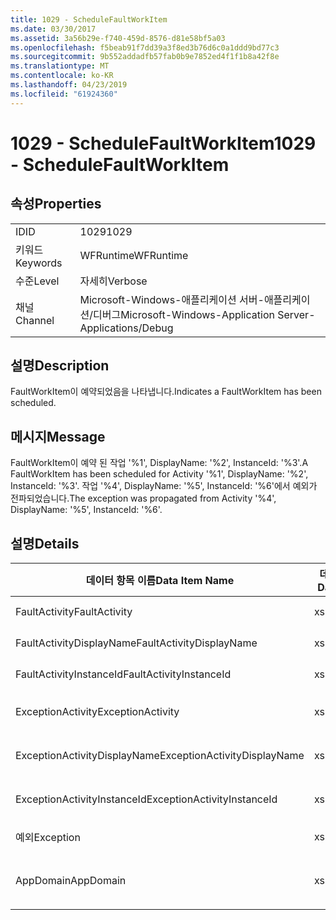 ```yaml
---
title: 1029 - ScheduleFaultWorkItem
ms.date: 03/30/2017
ms.assetid: 3a56b29e-f740-459d-8576-d81e58bf5a03
ms.openlocfilehash: f5beab91f7dd39a3f8ed3b76d6c0a1ddd9bd77c3
ms.sourcegitcommit: 9b552addadfb57fab0b9e7852ed4f1f1b8a42f8e
ms.translationtype: MT
ms.contentlocale: ko-KR
ms.lasthandoff: 04/23/2019
ms.locfileid: "61924360"
---
```

# <a name="1029---schedulefaultworkitem"></a><span data-ttu-id="f0f9b-102">1029 - ScheduleFaultWorkItem</span><span class="sxs-lookup"><span data-stu-id="f0f9b-102">1029 - ScheduleFaultWorkItem</span></span>
## <a name="properties"></a><span data-ttu-id="f0f9b-103">속성</span><span class="sxs-lookup"><span data-stu-id="f0f9b-103">Properties</span></span>  
  
|||  
|-|-|  
|<span data-ttu-id="f0f9b-104">ID</span><span class="sxs-lookup"><span data-stu-id="f0f9b-104">ID</span></span>|<span data-ttu-id="f0f9b-105">1029</span><span class="sxs-lookup"><span data-stu-id="f0f9b-105">1029</span></span>|  
|<span data-ttu-id="f0f9b-106">키워드</span><span class="sxs-lookup"><span data-stu-id="f0f9b-106">Keywords</span></span>|<span data-ttu-id="f0f9b-107">WFRuntime</span><span class="sxs-lookup"><span data-stu-id="f0f9b-107">WFRuntime</span></span>|  
|<span data-ttu-id="f0f9b-108">수준</span><span class="sxs-lookup"><span data-stu-id="f0f9b-108">Level</span></span>|<span data-ttu-id="f0f9b-109">자세히</span><span class="sxs-lookup"><span data-stu-id="f0f9b-109">Verbose</span></span>|  
|<span data-ttu-id="f0f9b-110">채널</span><span class="sxs-lookup"><span data-stu-id="f0f9b-110">Channel</span></span>|<span data-ttu-id="f0f9b-111">Microsoft-Windows-애플리케이션 서버-애플리케이션/디버그</span><span class="sxs-lookup"><span data-stu-id="f0f9b-111">Microsoft-Windows-Application Server-Applications/Debug</span></span>|  
  
## <a name="description"></a><span data-ttu-id="f0f9b-112">설명</span><span class="sxs-lookup"><span data-stu-id="f0f9b-112">Description</span></span>  
 <span data-ttu-id="f0f9b-113">FaultWorkItem이 예약되었음을 나타냅니다.</span><span class="sxs-lookup"><span data-stu-id="f0f9b-113">Indicates a FaultWorkItem has been scheduled.</span></span>  
  
## <a name="message"></a><span data-ttu-id="f0f9b-114">메시지</span><span class="sxs-lookup"><span data-stu-id="f0f9b-114">Message</span></span>  
 <span data-ttu-id="f0f9b-115">FaultWorkItem이 예약 된 작업 '%1', DisplayName: '%2', InstanceId: '%3'.</span><span class="sxs-lookup"><span data-stu-id="f0f9b-115">A FaultWorkItem has been scheduled for Activity '%1', DisplayName: '%2', InstanceId: '%3'.</span></span>  <span data-ttu-id="f0f9b-116">작업 '%4', DisplayName: '%5', InstanceId: '%6'에서 예외가 전파되었습니다.</span><span class="sxs-lookup"><span data-stu-id="f0f9b-116">The exception was propagated from Activity '%4', DisplayName: '%5', InstanceId: '%6'.</span></span>  
  
## <a name="details"></a><span data-ttu-id="f0f9b-117">설명</span><span class="sxs-lookup"><span data-stu-id="f0f9b-117">Details</span></span>  
  
|<span data-ttu-id="f0f9b-118">데이터 항목 이름</span><span class="sxs-lookup"><span data-stu-id="f0f9b-118">Data Item Name</span></span>|<span data-ttu-id="f0f9b-119">데이터 항목 형식</span><span class="sxs-lookup"><span data-stu-id="f0f9b-119">Data Item Type</span></span>|<span data-ttu-id="f0f9b-120">설명</span><span class="sxs-lookup"><span data-stu-id="f0f9b-120">Description</span></span>|  
|--------------------|--------------------|-----------------|  
|<span data-ttu-id="f0f9b-121">FaultActivity</span><span class="sxs-lookup"><span data-stu-id="f0f9b-121">FaultActivity</span></span>|<span data-ttu-id="f0f9b-122">xs:string</span><span class="sxs-lookup"><span data-stu-id="f0f9b-122">xs:string</span></span>|<span data-ttu-id="f0f9b-123">오류 작업의 형식 이름입니다.</span><span class="sxs-lookup"><span data-stu-id="f0f9b-123">The type name of the fault activity.</span></span>|  
|<span data-ttu-id="f0f9b-124">FaultActivityDisplayName</span><span class="sxs-lookup"><span data-stu-id="f0f9b-124">FaultActivityDisplayName</span></span>|<span data-ttu-id="f0f9b-125">xs:string</span><span class="sxs-lookup"><span data-stu-id="f0f9b-125">xs:string</span></span>|<span data-ttu-id="f0f9b-126">오류 작업의 표시 이름입니다.</span><span class="sxs-lookup"><span data-stu-id="f0f9b-126">The display name of the fault activity.</span></span>|  
|<span data-ttu-id="f0f9b-127">FaultActivityInstanceId</span><span class="sxs-lookup"><span data-stu-id="f0f9b-127">FaultActivityInstanceId</span></span>|<span data-ttu-id="f0f9b-128">xs:string</span><span class="sxs-lookup"><span data-stu-id="f0f9b-128">xs:string</span></span>|<span data-ttu-id="f0f9b-129">오류 작업의 인스턴스 ID입니다.</span><span class="sxs-lookup"><span data-stu-id="f0f9b-129">The instance id of the fault activity.</span></span>|  
|<span data-ttu-id="f0f9b-130">ExceptionActivity</span><span class="sxs-lookup"><span data-stu-id="f0f9b-130">ExceptionActivity</span></span>|<span data-ttu-id="f0f9b-131">xs:string</span><span class="sxs-lookup"><span data-stu-id="f0f9b-131">xs:string</span></span>|<span data-ttu-id="f0f9b-132">예외를 throw한 작업의 형식 이름입니다.</span><span class="sxs-lookup"><span data-stu-id="f0f9b-132">The type name of the activity that threw the exception.</span></span>|  
|<span data-ttu-id="f0f9b-133">ExceptionActivityDisplayName</span><span class="sxs-lookup"><span data-stu-id="f0f9b-133">ExceptionActivityDisplayName</span></span>|<span data-ttu-id="f0f9b-134">xs:string</span><span class="sxs-lookup"><span data-stu-id="f0f9b-134">xs:string</span></span>|<span data-ttu-id="f0f9b-135">예외를 throw한 작업의 표시 이름입니다.</span><span class="sxs-lookup"><span data-stu-id="f0f9b-135">The display name of the activity that threw the exception.</span></span>|  
|<span data-ttu-id="f0f9b-136">ExceptionActivityInstanceId</span><span class="sxs-lookup"><span data-stu-id="f0f9b-136">ExceptionActivityInstanceId</span></span>|<span data-ttu-id="f0f9b-137">xs:string</span><span class="sxs-lookup"><span data-stu-id="f0f9b-137">xs:string</span></span>|<span data-ttu-id="f0f9b-138">예외를 throw한 작업의 인스턴스 ID입니다.</span><span class="sxs-lookup"><span data-stu-id="f0f9b-138">The instance id of the activity that threw the exception.</span></span>|  
|<span data-ttu-id="f0f9b-139">예외</span><span class="sxs-lookup"><span data-stu-id="f0f9b-139">Exception</span></span>|<span data-ttu-id="f0f9b-140">xs:string</span><span class="sxs-lookup"><span data-stu-id="f0f9b-140">xs:string</span></span>|<span data-ttu-id="f0f9b-141">예외에 대한 예외 정보</span><span class="sxs-lookup"><span data-stu-id="f0f9b-141">The exception details for the exception</span></span>|  
|<span data-ttu-id="f0f9b-142">AppDomain</span><span class="sxs-lookup"><span data-stu-id="f0f9b-142">AppDomain</span></span>|<span data-ttu-id="f0f9b-143">xs:string</span><span class="sxs-lookup"><span data-stu-id="f0f9b-143">xs:string</span></span>|<span data-ttu-id="f0f9b-144">AppDomain.CurrentDomain.FriendlyName에서 반환되는 문자열입니다.</span><span class="sxs-lookup"><span data-stu-id="f0f9b-144">The string returned by AppDomain.CurrentDomain.FriendlyName.</span></span>|
